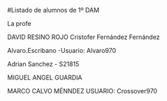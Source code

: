 #Listado de alumnos de 1º DAM

La profe


DAVID RESINO ROJO
Cristofer Fernández Fernández

Alvaro.Escribano  -Usuario: Alvaro970

Adrian Sanchez - S21815

MIGUEL ANGEL GUARDIA

MARCO CALVO MÉNNDEZ USUARIO: Crossover970

